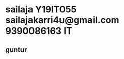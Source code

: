 <html>
  <title> sample task </title>
  <head> </head>
  <body>
<h1> sailaja Y19IT055 sailajakarri4u@gmail.com 9390086163 IT </h1>
<h2> guntur </h2>
<html/>
